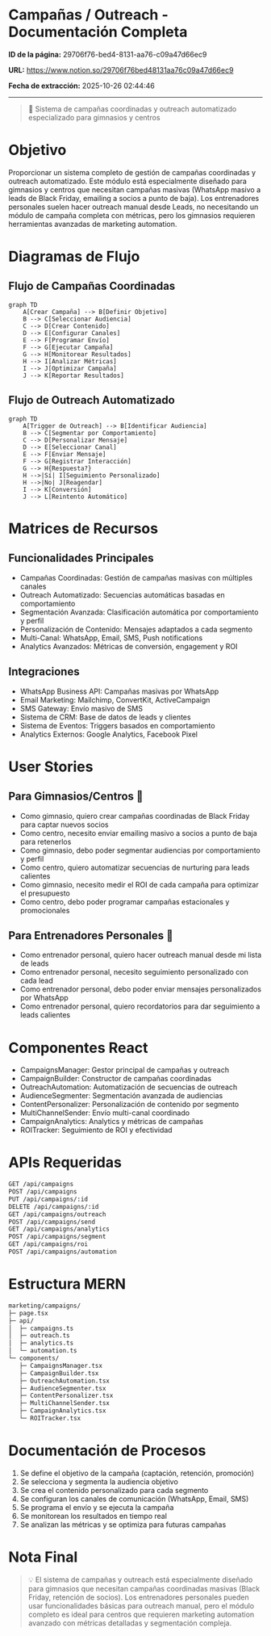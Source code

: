 # Campañas / Outreach - Documentación Completa

**ID de la página:** 29706f76-bed4-8131-aa76-c09a47d66ec9

**URL:** https://www.notion.so/29706f76bed48131aa76c09a47d66ec9

**Fecha de extracción:** 2025-10-26 02:44:46

---

> 📢 Sistema de campañas coordinadas y outreach automatizado especializado para gimnasios y centros

# Objetivo

Proporcionar un sistema completo de gestión de campañas coordinadas y outreach automatizado. Este módulo está especialmente diseñado para gimnasios y centros que necesitan campañas masivas (WhatsApp masivo a leads de Black Friday, emailing a socios a punto de baja). Los entrenadores personales suelen hacer outreach manual desde Leads, no necesitando un módulo de campaña completa con métricas, pero los gimnasios requieren herramientas avanzadas de marketing automation.

# Diagramas de Flujo

## Flujo de Campañas Coordinadas

```mermaid
graph TD
    A[Crear Campaña] --> B[Definir Objetivo]
    B --> C[Seleccionar Audiencia]
    C --> D[Crear Contenido]
    D --> E[Configurar Canales]
    E --> F[Programar Envío]
    F --> G[Ejecutar Campaña]
    G --> H[Monitorear Resultados]
    H --> I[Analizar Métricas]
    I --> J[Optimizar Campaña]
    J --> K[Reportar Resultados]
```

## Flujo de Outreach Automatizado

```mermaid
graph TD
    A[Trigger de Outreach] --> B[Identificar Audiencia]
    B --> C[Segmentar por Comportamiento]
    C --> D[Personalizar Mensaje]
    D --> E[Seleccionar Canal]
    E --> F[Enviar Mensaje]
    F --> G[Registrar Interacción]
    G --> H{Respuesta?}
    H -->|Sí| I[Seguimiento Personalizado]
    H -->|No| J[Reagendar]
    I --> K[Conversión]
    J --> L[Reintento Automático]
```

# Matrices de Recursos

## Funcionalidades Principales

- Campañas Coordinadas: Gestión de campañas masivas con múltiples canales
- Outreach Automatizado: Secuencias automáticas basadas en comportamiento
- Segmentación Avanzada: Clasificación automática por comportamiento y perfil
- Personalización de Contenido: Mensajes adaptados a cada segmento
- Multi-Canal: WhatsApp, Email, SMS, Push notifications
- Analytics Avanzados: Métricas de conversión, engagement y ROI
## Integraciones

- WhatsApp Business API: Campañas masivas por WhatsApp
- Email Marketing: Mailchimp, ConvertKit, ActiveCampaign
- SMS Gateway: Envío masivo de SMS
- Sistema de CRM: Base de datos de leads y clientes
- Sistema de Eventos: Triggers basados en comportamiento
- Analytics Externos: Google Analytics, Facebook Pixel
# User Stories

## Para Gimnasios/Centros 🏢

- Como gimnasio, quiero crear campañas coordinadas de Black Friday para captar nuevos socios
- Como centro, necesito enviar emailing masivo a socios a punto de baja para retenerlos
- Como gimnasio, debo poder segmentar audiencias por comportamiento y perfil
- Como centro, quiero automatizar secuencias de nurturing para leads calientes
- Como gimnasio, necesito medir el ROI de cada campaña para optimizar el presupuesto
- Como centro, debo poder programar campañas estacionales y promocionales
## Para Entrenadores Personales 🧍

- Como entrenador personal, quiero hacer outreach manual desde mi lista de leads
- Como entrenador personal, necesito seguimiento personalizado con cada lead
- Como entrenador personal, debo poder enviar mensajes personalizados por WhatsApp
- Como entrenador personal, quiero recordatorios para dar seguimiento a leads calientes
# Componentes React

- CampaignsManager: Gestor principal de campañas y outreach
- CampaignBuilder: Constructor de campañas coordinadas
- OutreachAutomation: Automatización de secuencias de outreach
- AudienceSegmenter: Segmentación avanzada de audiencias
- ContentPersonalizer: Personalización de contenido por segmento
- MultiChannelSender: Envío multi-canal coordinado
- CampaignAnalytics: Analytics y métricas de campañas
- ROITracker: Seguimiento de ROI y efectividad
# APIs Requeridas

```bash
GET /api/campaigns
POST /api/campaigns
PUT /api/campaigns/:id
DELETE /api/campaigns/:id
GET /api/campaigns/outreach
POST /api/campaigns/send
GET /api/campaigns/analytics
POST /api/campaigns/segment
GET /api/campaigns/roi
POST /api/campaigns/automation
```

# Estructura MERN

```bash
marketing/campaigns/
├─ page.tsx
├─ api/
│  ├─ campaigns.ts
│  ├─ outreach.ts
│  ├─ analytics.ts
│  └─ automation.ts
└─ components/
   ├─ CampaignsManager.tsx
   ├─ CampaignBuilder.tsx
   ├─ OutreachAutomation.tsx
   ├─ AudienceSegmenter.tsx
   ├─ ContentPersonalizer.tsx
   ├─ MultiChannelSender.tsx
   ├─ CampaignAnalytics.tsx
   └─ ROITracker.tsx
```

# Documentación de Procesos

1. Se define el objetivo de la campaña (captación, retención, promoción)
1. Se selecciona y segmenta la audiencia objetivo
1. Se crea el contenido personalizado para cada segmento
1. Se configuran los canales de comunicación (WhatsApp, Email, SMS)
1. Se programa el envío y se ejecuta la campaña
1. Se monitorean los resultados en tiempo real
1. Se analizan las métricas y se optimiza para futuras campañas
# Nota Final

> 💡 El sistema de campañas y outreach está especialmente diseñado para gimnasios que necesitan campañas coordinadas masivas (Black Friday, retención de socios). Los entrenadores personales pueden usar funcionalidades básicas para outreach manual, pero el módulo completo es ideal para centros que requieren marketing automation avanzado con métricas detalladas y segmentación compleja.

